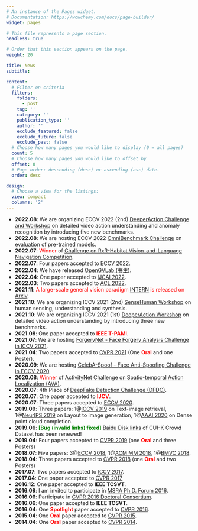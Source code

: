```yaml
---
# An instance of the Pages widget.
# Documentation: https://wowchemy.com/docs/page-builder/
widget: pages

# This file represents a page section.
headless: true

# Order that this section appears on the page.
weight: 20

title: News
subtitle: 

content:
  # Filter on criteria
  filters:
    folders:
      - post
    tag: ''
    category: ''
    publication_type: ''
    author: ''
    exclude_featured: false
    exclude_future: false
    exclude_past: false
  # Choose how many pages you would like to display (0 = all pages)
  count: 5
  # Choose how many pages you would like to offset by
  offset: 0
  # Page order: descending (desc) or ascending (asc) date.
  order: desc

design:
  # Choose a view for the listings:
  view: compact
  columns: '2'
---
```

- **2022.08**: We are organizing ECCV 2022 (2nd) [DeeperAction Challenge and Workshop](https://deeperaction.github.io/) on detailed video action understanding and anomaly recognition by introducing five new benchmarks.
- **2022.08**: We are hosting ECCV 2022 [OmniBenchmark Challenge](https://zhangyuanhan-ai.github.io/OmniBenchmark/) on evaluation of pre-trained models.
- **2022.07**: <span style="color:red">Winner</span> of [Challenge on RxR-Habitat Vision-and-Language Navigation Competition](https://ai.google.com/research/rxr/habitat).
- **2022.07**: Four papers accepted to [ECCV 2022](https://eccv2022.ecva.net/).
- **2022.04**: We have released [OpenGVLab (书生)](https://opengvlab.shlab.org.cn/).
- **2022.04**: One paper accepted to [IJCAI 2022](https://ijcai-22.org/).
- **2022.03**: Two papers accepted to [ACL 2022](https://www.2022.aclweb.org/).
- **2021.11**: <span style="color:red">A large-scale general vision paradigm [INTERN](https://opengvlab.shlab.org.cn/) is released on [Arxiv](https://arxiv.org/abs/2111.08687)</span>.
- **2021.10**: We are organizing ICCV 2021 (2nd) [SenseHuman Workshop](https://sense-human.github.io/index_2021.html) on human sensing, understanding and synthesis.
- **2021.10**: We are organizing ICCV 2021 (1st) [DeeperAction Workshop](https://deeperaction.github.io/) on detailed video action understanding by introducing three new benchmarks.
- **2021.08**: One paper accepted to <span style="color:red">**IEEE T-PAMI**</span>.
- **2021.07**: We are hosting [ForgeryNet - Face Forgery Analysis Challenge in ICCV 2021](https://competitions.codalab.org/competitions/33386).
- **2021.04**: Two papers accepted to [CVPR 2021](https://cvpr2021.thecvf.com/) (One  <span style="color:red">**Oral**</span> and one Poster).
- **2020.09**: We are hosting [CelebA-Spoof - Face Anti-Spoofing Challenge in ECCV 2020](https://competitions.codalab.org/competitions/26210).
- **2020.08**: <span style="color:red">Winner</span> of [ActivityNet Challenge on Spatio-temporal Action Localization (AVA)](http://activity-net.org/challenges/2020/).
- **2020.07**: 4th Place of [DeepFake Detection Challenge (DFDC)](https://www.kaggle.com/c/deepfake-detection-challenge).
- **2020.07**: One paper accepted to <span style="color:red">**IJCV**</span>.
- **2020.07**: Three papers accepted to [ECCV 2020](https://eccv2020.ecva.net/).
- **2019.09**: Three papers: 1@[ICCV 2019](https://iccv2019.thecvf.com/) on Text-image retrieval, 1@[NeurIPS 2019](https://nips.cc/Conferences/2019) on Layout to image generation, 1@[AAAI 2020](https://aaai.org/Conferences/AAAI-20/) on Dense point cloud completion.
- **2019.06**: <span style="color:green">**[Bug (invalid links) fixed]**</span> [Baidu Disk links](file:///Users/lucasjing/Library/Containers/com.tencent.xinWeChat/Data/Library/Application%20Support/com.tencent.xinWeChat/2.0b4.0.9/0055825b7948b58660b56956863332f3/Handoff/projects/CUHKcrowd_files/cuhk_crowd_dataset_files/CUHKcrowd_dataset_imgTrk_v2.txt) of CUHK Crowd Dataset has been renewed!
- **2019.04**: Four papers accepted to [CVPR 2019](https://cvpr2019.thecvf.com/) (one <span style="color:red">**Oral**</span> and three Posters)
- **2018.07**: Five papers: 3@[ECCV 2018](https://eccv2018.ecva.net/), 1@[ACM MM 2018](https://2022.acmmm.org/2018), 1@[BMVC 2018](http://bmvc2018.org/).
- **2018.04**: Three papers accepted to [CVPR 2018](https://cvpr2018.thecvf.com/) (one <span style="color:red">**Oral**</span> and two Posters)
- **2017.07**: Two papers accepted to [ICCV 2017](https://iccv2017.thecvf.com/).
- **2017.04**: One paper accepted to [CVPR 2017](https://cvpr2017.thecvf.com/)
- **2016.12**: One paper accepted to **IEEE TCSVT**.
- **2016.09**: I am invited to participate in [MSRA Ph.D. Forum 2016](https://www.microsoft.com/en-us/research/blog/top-phd-students-gather-microsoft-research-asia-phd-forum-2016/).
- **2016.06**: Participate in [CVPR 2016 Doctoral Consortium](http://cvpr2016.thecvf.com/program/doctoral_consortium).
- **2016.06**: One paper accepted to **IEEE TCSVT**.
- **2016.04**: One <span style="color:red">**Spotlight**</span> paper accepted to [CVPR 2016](https://cvpr2016.thecvf.com/).
- **2015.04**: One <span style="color:red">**Oral**</span> paper accepted to [CVPR 2015](https://cvpr2015.thecvf.com/).
- **2014.04**: One <span style="color:red">**Oral**</span> paper accepted to [CVPR 2014](https://cvpr2014.thecvf.com/).